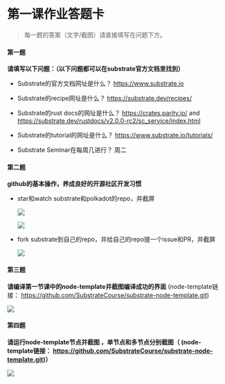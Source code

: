 # 第一课作业答题卡

> 每一题的答案（文字/截图）请直接填写在问题下方。

#### 第一题

**请填写以下问题：（以下问题都可以在substrate官方文档里找到）**

- Substrate的官方文档网址是什么？
	https://www.substrate.io
  

- Substrate的recipe网址是什么？
	https://substrate.dev/recipes/
  

- Substrate的rust docs的网址是什么？
	https://crates.parity.io/
    and
    https://substrate.dev/rustdocs/v2.0.0-rc2/sc_service/index.html
  

- Substrate的tutorial的网址是什么？
	https://www.substrate.io/tutorials/
  

- Substrate Seminar在每周几进行？
	周二




#### 第二题

**github的基本操作，养成良好的开源社区开发习惯**

- star和watch substrate和polkadot的repo，并截屏

  ![](https://github.com/darkjogger/team2/blob/lesson-1/lesson1/001.png)
  
  ![](https://github.com/darkjogger/team2/blob/lesson-1/lesson1/002.png)


- fork substrate到自己的repo，并给自己的repo提一个issue和PR，并截屏

  ![](https://github.com/darkjogger/team2/blob/lesson-1/lesson1/003.png)




#### 第三题

**请编译第一节课中的node-template并截图编译成功的界面** (node-template链接： https://github.com/SubstrateCourse/substrate-node-template.git)

  ![](https://github.com/darkjogger/team2/blob/lesson-1/lesson1/compile.png)


#### 第四题

**请运行node-template节点并截图 ，单节点和多节点分别截图（ (node-template链接： https://github.com/SubstrateCourse/substrate-node-template.git)）**

  ![](https://github.com/darkjogger/team2/blob/lesson-1/lesson1/one%20node.png)

